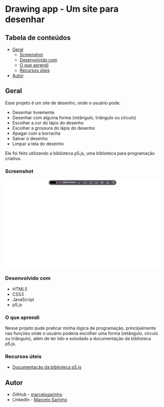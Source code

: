 # Drawing app - Um site para desenhar

## Tabela de conteúdos

- [Geral](#geral)
  - [Screenshot](#screenshot)
  - [Desenvolvido com](#desenvolvido-com)
  - [O que aprendi](#o-que-aprendi)
  - [Recursos úteis](#recursos-uteis)
- [Autor](#autor)

## Geral

Esse projeto é um site de desenho, onde o usuário pode:
- Desenhar livremente
- Desenhar com alguma forma (retângulo, triângulo ou círculo)
- Escolher a cor do lápis do desenho
- Escolher a grossura do lápis do desenho
- Apagar com a borracha
- Salvar o desenho
- Limpar a tela do desenho

Ele foi feito utilizando a biblioteca p5.js, uma biblioteca para programação criativa.

### Screenshot

![](./screenshots/screenshot.png)

### Desenvolvido com

- HTML5
- CSS3
- JavaScript
- p5.js

### O que aprendi

Nesse projeto pude praticar minha lógica de programação, principalmente nas funções onde o usuário poderia escolher uma forma (retângulo, círculo ou triângulo), além de ter lido e estudado a documentação da biblioteca p5.js.

### Recursos úteis

- [Documentação da biblioteca p5.js](https://p5js.org/reference/)

## Autor

- GitHub - [marcelosarinho](https://github.com/marcelosarinho)
- LinkedIn - [Marcelo Sarinho](www.linkedin.com/in/marcelo-sarinho)